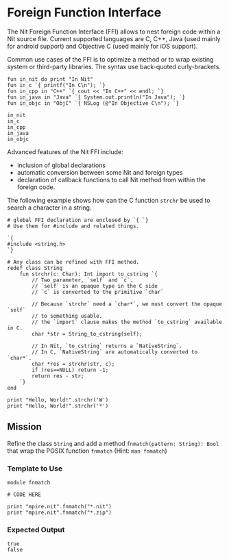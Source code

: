# Foreign Function Interface

The Nit Foreign Function Interface (FFI) allows to nest foreign code within a Nit source file.
Current supported languages are C, C++, Java (used mainly for android support) and Objective C (used mainly for iOS support).

Common use cases of the FFI is to optimize a method or to wrap existing system or third-party libraries.
The syntax use back-quoted curly-brackets.

~~~nit
fun in_nit do print "In Nit"
fun in_c `{ printf("In C\n"); `}
fun in_cpp in "C++" `{ cout << "In C++" << endl; `}
fun in_java in "Java" `{ System.out.println("In Java"); `}
fun in_objc in "ObjC" `{ NSLog (@"In Objective C\n"); `}

in_nit
in_c
in_cpp
in_java
in_objc
~~~

Advanced features of the Nit FFI include:

* inclusion of global declarations
* automatic conversion between some Nit and foreign types
* declaration of callback functions to call Nit method from within the foreign code.

The following example shows how can the C function `strchr` be used to search a character in a string.

~~~nit
# global FFI declaration are enclosed by `{ `}
# Use them for #include and related things.

`{
#include <string.h>
`}

# Any class can be refined with FFI method.
redef class String 
	fun strchr(c: Char): Int import to_cstring `{
		// Two parameter, `self` and `c`.
		// `self` is an opaque type in the C side
		// `c` is converted to the primitive `char`

		// Because `strchr` need a `char*`, we must convert the opaque `self`
		// to something usable.
		// the `import` clause makes the method `to_cstring` available in C.
		char *str = String_to_cstring(self);

		// In Nit, `to_cstring` returns a `NativeString`.
		// In C, `NativeString` are automatically converted to `char*`.
		char *res = strchr(str, c);
		if (res==NULL) return -1;
		return res - str;
	`}
end

print "Hello, World!".strchr('W')
print "Hello, World!".strchr('*')
~~~

## Mission

Refine the class `String` and add a method `fnmatch(pattern: String): Bool` that wrap the POSIX function `fnmatch` (Hint: `man fnmatch`)

### Template to Use

~~~nit
module fnmatch

# CODE HERE

print "mpire.nit".fnmatch("*.nit")
print "mpire.nit".fnmatch("*.zip")
~~~

### Expected Output

~~~
true
false
~~~
